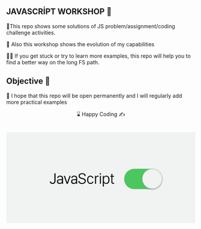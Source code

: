 

## JAVASCRİPT WORKSHOP 🌄

🌲This repo shows some solutions of JS problem/assignment/coding challenge activities.

🔗 Also this workshop shows the evolution of my capabilities

👨‍💻 If you get stuck or try to learn more examples, this repo will help you to find a better way on the long FS path.

## Objective 🎯 

🏇 I hope that this repo will be open permanently and I will regularly add more practical examples


<center> ⌛ Happy Coding  ✍ </center>
<br>
<br>

<img src="./javascript.gif" align="left" alt="desktop_version">

